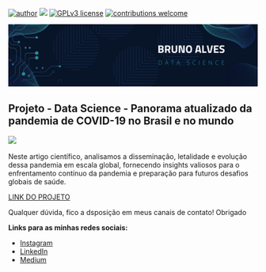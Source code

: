 [![author](https://img.shields.io/badge/author-alves_bruno-red.svg)](https://www.linkedin.com/in/bruno-alves-dos-santos-a7a92a26b/) [![](https://img.shields.io/badge/python-3.7+-blue.svg)](https://www.python.org/downloads/release/python-365/) [![GPLv3 license](https://img.shields.io/badge/License-GPLv3-blue.svg)](http://perso.crans.org/besson/LICENSE.html) [![contributions welcome](https://img.shields.io/badge/contributions-welcome-brightgreen.svg?style=flat)](https://https://github.com/alves-bruno-ds/data-science-BR)

<p align="center">
  <p width="20%">
  <img src="https://github.com/alves-bruno-ds/data-science-BR/blob/02b5a39df41ebb6882b86df02ee0fc9eebd6bbe9/Header%20-%20Dados.png" >
</p>


## Projeto - Data Science  - Panorama atualizado da pandemia de COVID-19 no Brasil e no mundo

<p align="center">
<p width="1%">
  <img src="https://github.com/alves-bruno-ds/data-science-BR/blob/02b5a39df41ebb6882b86df02ee0fc9eebd6bbe9/Banner%20COvid_19.png" >
</p>

Neste artigo científico, analisamos a disseminação, letalidade e evolução dessa pandemia em escala global, fornecendo insights valiosos para o enfrentamento contínuo da pandemia e preparação para futuros desafios globais de saúde.


[LINK DO PROJETO]((https://github.com/alves-bruno-ds/Panorama_COVID19/blob/main/BR_Panorama_do_COVID_19.ipynb))


Qualquer dúvida, fico a dsposição em meus canais de contato!
Obrigado



**Links para as minhas redes sociais:**
* [Instagram](https://instagram.com/cdados.br)
* [LinkedIn](https://www.linkedin.com/in/alves-bruno-ds)
* [Medium](https://medium.com/@cdados.br)
